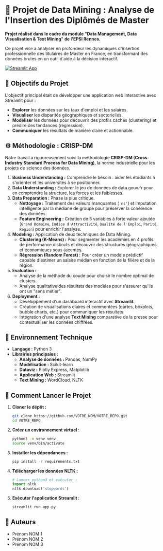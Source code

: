 # 🚀 Projet de Data Mining : Analyse de l'Insertion des Diplômés de Master

**Projet réalisé dans le cadre du module "Data Management, Data Visualisation & Text Mining" de l'EPSI Rennes.**

Ce projet vise à analyser en profondeur les dynamiques d'insertion professionnelle des titulaires de Master en France, en transformant des données brutes en un outil d'aide à la décision interactif.

[![Streamlit App](https://static.streamlit.io/badges/streamlit_badge_black_white.svg)](LIEN_VERS_VOTRE_APP_STREAMLIT)  <!-- Mettez ici le lien si vous déployez l'app -->

## 🎯 Objectifs du Projet

L'objectif principal était de développer une application web interactive avec Streamlit pour :
- **Explorer** les données sur les taux d'emploi et les salaires.
- **Visualiser** les disparités géographiques et sectorielles.
- **Modéliser** les données pour découvrir des profils cachés (clustering) et prédire des tendances (régression).
- **Communiquer** les résultats de manière claire et actionnable.

## ⚙️ Méthodologie : CRISP-DM

Notre travail a rigoureusement suivi la méthodologie **CRISP-DM (Cross-Industry Standard Process for Data Mining)**, la norme industrielle pour les projets de science des données.

1.  **Business Understanding :** Comprendre le besoin : aider les étudiants à s'orienter et les universités à se positionner.
2.  **Data Understanding :** Explorer le jeu de données de data.gouv.fr pour en comprendre la structure, les forces et les faiblesses.
3.  **Data Preparation :** Phase la plus critique.
    - **Nettoyage :** Traitement des valeurs manquantes (`'ns'`) et imputation intelligente par la médiane de groupe pour préserver la cohérence des données.
    - **Feature Engineering :** Création de 5 variables à forte valeur ajoutée (`Grand Domaine`, `Indice d'Attractivité`, `Qualité de l'Emploi`, `Parité`, `Région`) pour enrichir l'analyse.
4.  **Modeling :** Application de deux techniques de Data Mining.
    - **Clustering (K-Means) :** Pour segmenter les académies en 4 profils de performance distincts et découvrir des structures géographiques et économiques sous-jacentes.
    - **Régression (Random Forest) :** Pour créer un modèle prédictif capable d'estimer un salaire médian en fonction de la filière et de la région.
5.  **Evaluation :**
    - Analyse de la méthode du coude pour choisir le nombre optimal de clusters.
    - Analyse qualitative des résultats des modèles pour s'assurer qu'ils ont un "sens métier".
6.  **Deployment :**
    - Développement d'un dashboard interactif avec **Streamlit**.
    - Création de visualisations claires et commentées (cartes, boxplots, bubble charts, etc.) pour communiquer les résultats.
    - Intégration d'une analyse **Text Mining** comparative de la presse pour contextualiser les données chiffrées.

## 🔧 Environnement Technique

- **Langage :** Python 3
- **Librairies principales :**
  - **Analyse de données :** Pandas, NumPy
  - **Modélisation :** Scikit-learn
  - **Dataviz :** Plotly Express, Matplotlib
  - **Application Web :** Streamlit
  - **Text Mining :** WordCloud, NLTK

## 🚀 Comment Lancer le Projet

1.  **Cloner le dépôt :**
    ```bash
    git clone https://github.com/VOTRE_NOM/VOTRE_REPO.git
    cd VOTRE_REPO
    ```
2.  **Créer un environnement virtuel :**
    ```bash
    python3 -m venv venv
    source venv/bin/activate
    ```
3.  **Installer les dépendances :**
    ```bash
    pip install -r requirements.txt
    ```
4.  **Télécharger les données NLTK :**
    ```python
    # Lancer python3 et exécuter :
    import nltk
    nltk.download('stopwords')
    ```
5.  **Exécuter l'application Streamlit :**
    ```bash
    streamlit run app.py
    ```

## 👥 Auteurs

- Prénom NOM 1
- Prénom NOM 2
- Prénom NOM 3
